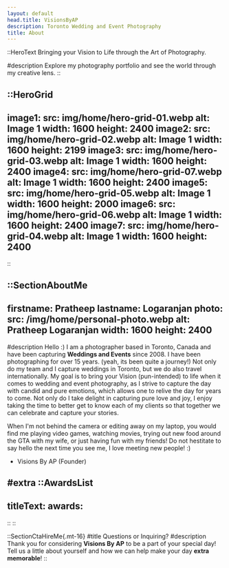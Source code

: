 ```yaml
---
layout: default
head.title: VisionsByAP
description: Toronto Wedding and Event Photography
title: About
---
```


::HeroText
Bringing your Vision to Life through the Art of Photography.

#description
Explore my photography portfolio and see the world through my creative lens.
::

::HeroGrid
---
image1:
  src: img/home/hero-grid-01.webp
  alt: Image 1
  width: 1600
  height: 2400
image2:
  src: img/home/hero-grid-02.webp
  alt: Image 1
  width: 1600
  height: 2199
image3:
  src: img/home/hero-grid-03.webp
  alt: Image 1
  width: 1600
  height: 2400
image4:
  src: img/home/hero-grid-07.webp
  alt: Image 1
  width: 1600
  height: 2400
image5:
  src: img/home/hero-grid-05.webp
  alt: Image 1
  width: 1600
  height: 2000
image6:
  src: img/home/hero-grid-06.webp
  alt: Image 1
  width: 1600
  height: 2400
image7:
  src: img/home/hero-grid-04.webp
  alt: Image 1
  width: 1600
  height: 2400
---
::

::SectionAboutMe
---
firstname: Pratheep 
lastname: Logaranjan
photo:
  src: /img/home/personal-photo.webp
  alt: Pratheep Logaranjan
  width: 1600
  height: 2400
---
#description
Hello :) I am a photographer based in Toronto, Canada and have been capturing __Weddings and Events__ since 2008. I have been photographing for over 15 years. (yeah, its been quite a journey!) Not only do my team and I capture weddings in Toronto, but we do also travel internationally. My goal is to bring your Vision (pun-intended) to life when it comes to wedding and event photography, as I strive to capture the day with candid and pure emotions, which allows one to relive the day for years to come. Not only do I take delight in capturing pure love and joy, I enjoy taking the time to better get to know each of my clients so that together we can celebrate and capture your stories.

When I'm not behind the camera or editing away on my laptop, you would find me playing video games, watching movies, trying out new food around the GTA with my wife, or just having fun with my friends! Do not hestitate to say hello the next time you see me, I love meeting new people! :)

  - Visions By AP (Founder)
    
#extra
  ::AwardsList
  ---
  titleText: 
  awards:
  ---
  ::
::

::SectionCtaHireMe{.mt-16}
#title
Questions or Inquiring?
#description
Thank you for considering __Visions By AP__ to be a part of your special day! 
<br>
Tell us a little about yourself and how we can help make your day __extra memorable__!
::
